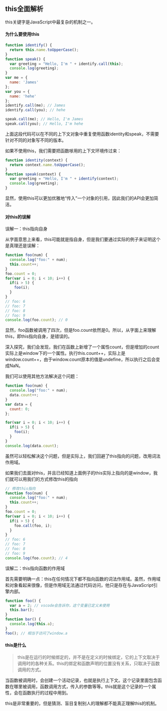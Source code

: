 ## this全面解析

this关键字是JavaScript中最复杂的机制之一。

#### 为什么要使用this

```js
function identify() {
  return this.name.toUpperCase();
}
function speak() {
  var greeting = "Hello, I'm " + identify.call(this);
  console.log(greeting);
}
var me = {
  name: 'James'
};
var you = {
  name: 'hehe'
};
identify.call(me); // James
identify.call(you); // hehe

speak.call(me); // Hello, I'm James
speak.call(you); // Hello, I'm hehe
```

上面这段代码可以在不同的上下文对象中重复使用函数identity和speak，不需要针对不同的对象写不同的版本。

如果不使用this，我们需要把函数嗲用的上下文环境传过来：

```js
function identity(context) {
  return context.name.toUpperCase();
}
function speak(context) {
  var greeting = "Hello, I'm " + identify(context);
  console.log(greeting);
}
```

显然，使用this可以更加优雅地“传入”一个对象的引用，因此我们的API会更加简洁。

#### 对this的误解

误解一：this指向自身

从字面意思上来看，this可能就是指自身，但是我们要通过实际的例子来证明这个是真理还是误解：

```js
function foo(num) {
  console.log("foo:" + num);
  this.count++;
}
foo.count = 0; 
for(var i = 0; i < 10; i++) {
  if(i > 5) {
    foo(i);
  }
}
// foo: 6
// foo: 7
// foo: 8
// foo: 9
console.log(foo.count); // 0
```

显然，foo函数被调用了四次，但是foo.count依然是0。所以，从字面上来理解this，即this指向自身，是错误的。

深入探究，我们会发现，我们在函数上新增了一个属性count，但是增加的count实际上是window下的一个属性。执行this.count++，实际上是window.count++，由于window.count原本的值是undefine，所以执行之后会变成NaN。

我们可以使用其他方法解决这个问题：

```js
function foo(num) {
  console.log("foo:" + num);
  data.count++;
}
var data = {
  count: 0; 
};

for(var i = 0; i < 10; i++) {
  if(i > 5) {
    foo(i);
  }
}
console.log(data.count);
```

虽然可以轻松解决这个问题，但是实际上，我们回避了this指向的问题，改用词法作用域。

如果我们去面对this，并且已经知道上面例子的this实际上指向的是window，我们就可以用我们的方式修改this的指向

```js
// 修改this指向
function foo(num) {
  console.log("foo:" + num);
  this.count++;
}
foo.count = 0; 
for(var i = 0; i < 10; i++) {
  if(i > 5) {
    foo.call(foo, i);
  }
}
// foo: 6
// foo: 7
// foo: 8
// foo: 9
console.log(foo.count); // 4
```

误解二：this指向函数的作用域

首先需要明确一点：this在任何情况下都不指向函数的词法作用域。虽然，作用域和对象看起来很像，但是作用域无法通过代码访问，他只是存在与JavaScript引擎内部。

```js
function foo() {
  var a = 2; // vscode会告诉你，这个变量已定义未使用
  this.bar();
}
function bar() {
  console.log(this.a);
}
foo(); // 相当于访问了window.a
```

#### this是什么

> this是在运行的时候绑定的，并不是在定义的时候绑定，它的上下文取决于调用时的各种关系。this的绑定和函数声明的位置没有关系，只取决于函数调用的方式。

当函数被调用时，会创建一个活动记录，也就是执行上下文。这个记录里面包含函数在哪里被调用，函数调用方式，传入的参数等等。this就是这个记录的一个属性，会在函数执行的过程中用到。

this是非常重要的，但是猜测、盲目复制别人的理解都不能真正理解this的机制。